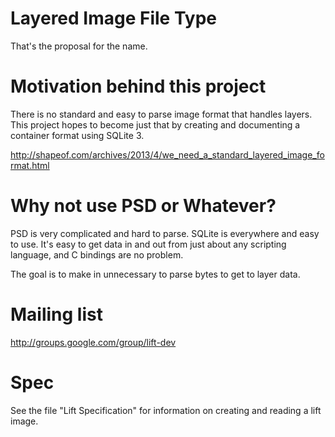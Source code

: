 # Layered Image File Type
That's the proposal for the name.

# Motivation behind this project
There is no standard and easy to parse image format that handles layers.  This project hopes to become just that by creating and documenting a container format using SQLite 3.

http://shapeof.com/archives/2013/4/we_need_a_standard_layered_image_format.html

# Why not use PSD or Whatever?
PSD is very complicated and hard to parse.  SQLite is everywhere and easy to use.  It's easy to get data in and out from just about any scripting language, and C bindings are no problem.

The goal is to make in unnecessary to parse bytes to get to layer data.

# Mailing list
http://groups.google.com/group/lift-dev

# Spec
See the file "Lift Specification" for information on creating and reading a lift image.